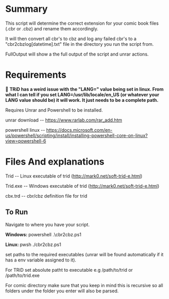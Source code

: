 <h1>Summary</h1>


This script will determine the correct extension for your comic book files (.cbr or .cbz) and rename them accordingly.

It will then convert all cbr's to cbz and log any failed cbr's to a "cbr2cbzlog[datetime].txt" file in the directory you run the script from.

FullOutput will show a the full output of the script and unrar actions.






<h1>Requirements</h1>


:tada:  <b>TRiD has a weird issue with the "LANG=" value being set in linux.  From what I can tell if you set LANG=/usr/lib/locale/en_US (or whatever your LANG value should be) it will work.  It just needs to be a complete path.</b>

Requires Unrar and Powershell to be installed.

unrar download    --  https://www.rarlab.com/rar_add.htm

powershell linux  --  https://docs.microsoft.com/en-us/powershell/scripting/install/installing-powershell-core-on-linux?view=powershell-6



<h1>Files And explanations </h1>


Trid      --   Linux executable of trid  (http://mark0.net/soft-trid-e.html)

Trid.exe  --   Windows executable of trid (http://mark0.net/soft-trid-e.html)

cbx.trd   --   cbr/cbz definition file for trid



<h2>To Run</h2>

Navigate to where you have your script.  

<b>Windows:  </b>powershell .\cbr2cbz.ps1

<b>Linux:  </b>pwsh ./cbr2cbz.ps1

set paths to the required executables (unrar will be found automatically if it has a env variable assigned to it).

For TRiD set absolute patht to executable e.g /path/to/trid or /path/to/trid.exe

For comic directory make sure that you keep in mind this is recursive so all folders under the folder you enter will also be parsed.
